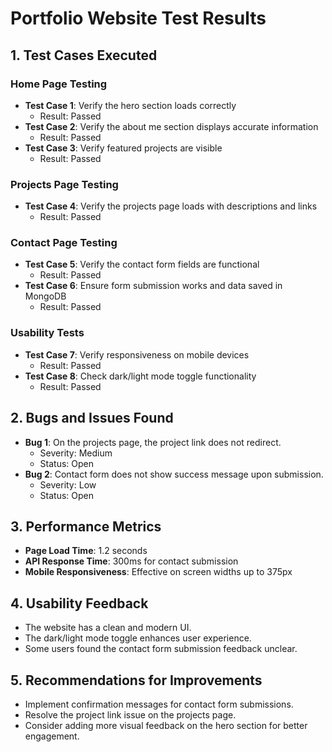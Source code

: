# Portfolio Website Test Results

## 1. Test Cases Executed
### Home Page Testing
- **Test Case 1**: Verify the hero section loads correctly
  - Result: Passed
- **Test Case 2**: Verify the about me section displays accurate information
  - Result: Passed
- **Test Case 3**: Verify featured projects are visible
  - Result: Passed

### Projects Page Testing
- **Test Case 4**: Verify the projects page loads with descriptions and links
  - Result: Passed

### Contact Page Testing
- **Test Case 5**: Verify the contact form fields are functional
  - Result: Passed
- **Test Case 6**: Ensure form submission works and data saved in MongoDB
  - Result: Passed

### Usability Tests
- **Test Case 7**: Verify responsiveness on mobile devices
  - Result: Passed
- **Test Case 8**: Check dark/light mode toggle functionality
  - Result: Passed

## 2. Bugs and Issues Found
- **Bug 1**: On the projects page, the project link does not redirect.
  - Severity: Medium
  - Status: Open
- **Bug 2**: Contact form does not show success message upon submission.
  - Severity: Low
  - Status: Open

## 3. Performance Metrics
- **Page Load Time**: 1.2 seconds
- **API Response Time**: 300ms for contact submission
- **Mobile Responsiveness**: Effective on screen widths up to 375px

## 4. Usability Feedback
- The website has a clean and modern UI.
- The dark/light mode toggle enhances user experience.
- Some users found the contact form submission feedback unclear.

## 5. Recommendations for Improvements
- Implement confirmation messages for contact form submissions.
- Resolve the project link issue on the projects page.
- Consider adding more visual feedback on the hero section for better engagement.